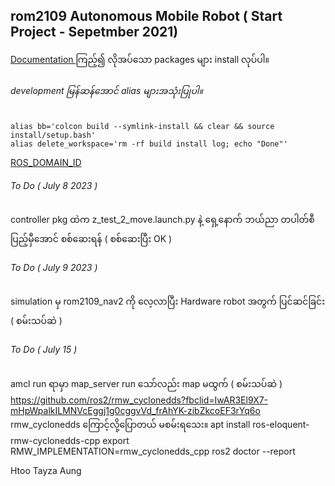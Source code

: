 ## rom2109 Autonomous Mobile Robot ( Start Project - Sepetmber 2021)

<a href="https://rom-robotics.gitbook.io/rom2109-amr-athonpyunilan/">Documentation </a> ကြည့်၍ လိုအပ်သော packages များ install လုပ်ပါ။

###### development မြန်ဆန်အောင် alias များအသုံးပြုပါ။
```
alias bb='colcon build --symlink-install && clear && source install/setup.bash'
alias delete_workspace='rm -rf build install log; echo "Done"'
```
<a href="https://docs.ros.org/en/galactic/Concepts/About-Domain-ID.html"> ROS_DOMAIN_ID </a>
###### To Do ( July 8 2023 )
controller pkg ထဲက z_test_2_move.launch.py နဲ့ ရှေ့နောက် ဘယ်ညာ တပါတ်စီ ပြည့်မှီအောင် စစ်ဆေးရန် ( စစ်ဆေးပြီး OK )

###### To Do ( July 9 2023 )
simulation မှ rom2109_nav2 ကို လေ့လာပြီး Hardware robot အတွက် ပြင်ဆင်ခြင်း ( စမ်းသပ်ဆဲ )

###### To Do ( July 15 )
amcl run ရာမှာ map_server  run သော်လည်း map မထွက် ( စမ်းသပ်ဆဲ )
https://github.com/ros2/rmw_cyclonedds?fbclid=IwAR3El9X7-mHpWpalkILMNVcEggj1g0cggvVd_frAhYK-zibZkcoEF3rYq6o
rmw_cyclonedds ကြောင့်လို့ပြောတယ် မစမ်းရသေး။
apt install ros-eloquent-rmw-cyclonedds-cpp
export RMW_IMPLEMENTATION=rmw_cyclonedds_cpp
ros2 doctor --report


Htoo Tayza Aung
